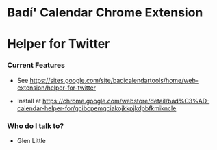 # Badí' Calendar Chrome Extension #
# Helper for Twitter #

### Current Features ###

* See https://sites.google.com/site/badicalendartools/home/web-extension/helper-for-twitter

* Install at https://chrome.google.com/webstore/detail/bad%C3%AD-calendar-helper-for/gcibcpemgciakojkkpjkdpbfkmikncle 

### Who do I talk to? ###

* Glen Little
